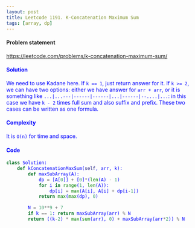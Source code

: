 ```yaml
---
layout: post
title: Leetcode 1191. K-Concatenation Maximum Sum
tags: [array, dp]
---
```


#### Problem statement

<a href="https://leetcode.com/problems/k-concatenation-maximum-sum/"> <font color = blue>https://leetcode.com/problems/k-concatenation-maximum-sum/

#### Solution
We need to use Kadane here. If `k == 1`, just return answer for it. If `k >= 2`, we can have two options: either we have answer for `arr + arr`, or it is something like `...|...---|------|------|...|------|--....|...`: in this case we have `k - 2` times full sum and also suffix and prefix. These two cases can be written as one formula.

#### Complexity
It is `O(n)` for time and space.

#### Code
```python
class Solution:
    def kConcatenationMaxSum(self, arr, k):
        def maxSubArray(A):
            dp = [A[0]] + [0]*(len(A) - 1)
            for i in range(1, len(A)):
                dp[i] = max(A[i], A[i] + dp[i-1])
            return max(max(dp), 0)
        
        N = 10**9 + 7
        if k == 1: return maxSubArray(arr) % N
        return ((k-2) * max(sum(arr), 0) + maxSubArray(arr*2)) % N
```
